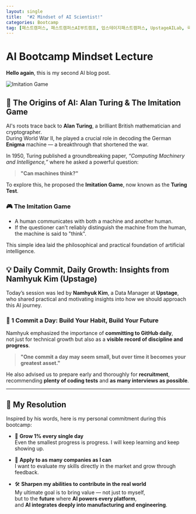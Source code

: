 ```yaml
---
layout: single
title:  "#2 Mindset of AI Scientist!"
categories: Bootcamp
tag: [패스트캠퍼스, 패스트캠퍼스AI부트캠프, 업스테이지패스트캠퍼스, UpstageAILab, 국비지원, 패스트캠퍼스업스테이지에이아이랩, 패스트캠퍼스업스테이지부트캠프]
---
```


# AI Bootcamp Mindset Lecture

**Hello again**, this is my second AI blog post.

![Imitation Game](Quantum-Node-Scott/Quantum-Node-Scott.github.io/assets/images/imitation_game.jpg)

## 🧠 The Origins of AI: Alan Turing & The Imitation Game

AI's roots trace back to **Alan Turing**, a brilliant British mathematician and cryptographer.  
During World War II, he played a crucial role in decoding the German **Enigma** machine — a breakthrough that shortened the war.

In 1950, Turing published a groundbreaking paper, *“Computing Machinery and Intelligence,”* where he asked a powerful question:

> **"Can machines think?"**

To explore this, he proposed the **Imitation Game**, now known as the **Turing Test**.

### 🎮 The Imitation Game
- A human communicates with both a machine and another human.
- If the questioner can't reliably distinguish the machine from the human,  
  the machine is said to "think".

This simple idea laid the philosophical and practical foundation of artificial intelligence.

## 💡 Daily Commit, Daily Growth: Insights from Namhyuk Kim (Upstage)

Today’s session was led by **Namhyuk Kim**, a Data Manager at **Upstage**,  
who shared practical and motivating insights into how we should approach this AI journey.

### 🔁 1 Commit a Day: Build Your Habit, Build Your Future

Namhyuk emphasized the importance of **committing to GitHub daily**,  
not just for technical growth but also as a **visible record of discipline and progress**.

> **"One commit a day may seem small, but over time it becomes your greatest asset."**

He also advised us to prepare early and thoroughly for **recruitment**,  
recommending **plenty of coding tests** and **as many interviews as possible**.

---

## 🚀 My Resolution

Inspired by his words, here is my personal commitment during this bootcamp:

- 🧩 **Grow 1% every single day**  
  Even the smallest progress is progress. I will keep learning and keep showing up.

- 🧪 **Apply to as many companies as I can**  
  I want to evaluate my skills directly in the market and grow through feedback.

- 🛠️ **Sharpen my abilities to contribute in the real world**  
  My ultimate goal is to bring value — not just to myself,  
  but to the **future** where **AI powers every platform**,  
  and **AI integrates deeply into manufacturing and engineering**.
